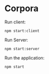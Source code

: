# Corpora

  Run client:
  
  ```npm start:client```
  
  Run Server:
  
  ```npm start:server```
  
  Run the application:
  
  ```npm start```
